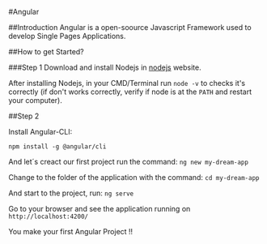 #Angular

##Introduction
Angular is a open-soource Javascript Framework used to develop Single Pages Applications.

##How to get Started?
 
###Step 1
Download and install Nodejs in [nodejs](https://nodejs.org/en/) website.

After installing Nodejs, in your CMD/Terminal run `node -v` to checks it's correctly (if don't works correctly, verify if node is at the `PATH` and restart your computer).

##Step 2

Install Angular-CLI: 

``npm install -g @angular/cli``

And let´s creact our first project run the command: ``ng new my-dream-app``

Change to the folder of the application with the command: ``cd my-dream-app``

And start to the project, run: ``ng serve``

Go to your browser and see the application running on `http://localhost:4200/`

You make your first Angular Project !!



